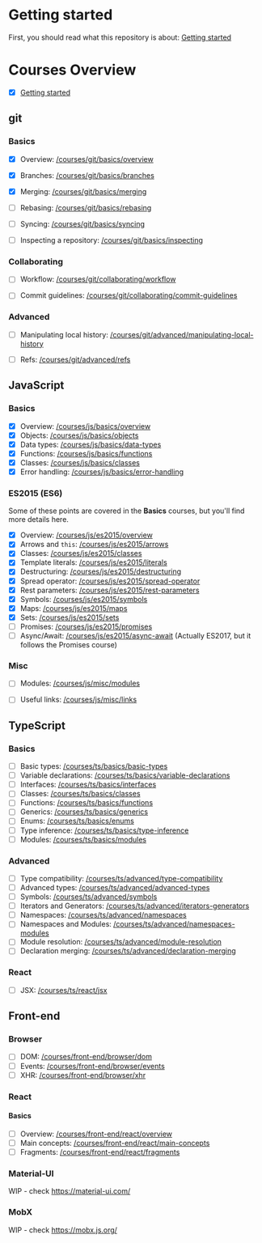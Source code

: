 # Getting started

First, you should read what this repository is about: [Getting started](/GETTINGSTARTED.md)

# Courses Overview

- [x] [Getting started](/GETTINGSTARTED.md)


## git

### Basics

- [x] Overview: [/courses/git/basics/overview](/courses/git/basics/overview)
- [x] Branches: [/courses/git/basics/branches](courses/git/basics/branches)
- [x] Merging: [/courses/git/basics/merging](courses/git/basics/merging)
- [ ] Rebasing: [/courses/git/basics/rebasing](courses/git/basics/rebasing)
- [ ] Syncing: [/courses/git/basics/syncing](courses/git/basics/syncing)
- [ ] Inspecting a repository: [/courses/git/basics/inspecting](/courses/git/basics/inspecting)


### Collaborating

- [ ] Workflow: [/courses/git/collaborating/workflow](/courses/git/collaborating/workflow)
- [ ] Commit guidelines: [/courses/git/collaborating/commit-guidelines](/courses/git/collaborating/commit-guidelines)


### Advanced

- [ ] Manipulating local history: [/courses/git/advanced/manipulating-local-history](/courses/git/advanced/manipulating-local-history)
- [ ] Refs: [/courses/git/advanced/refs](/courses/git/advanced/refs)


## JavaScript

### Basics

- [x] Overview: [/courses/js/basics/overview](/courses/js/basics/overview)
- [x] Objects: [/courses/js/basics/objects](/courses/js/basics/objects)
- [x] Data types: [/courses/js/basics/data-types](/courses/js/basics/data-types)
- [x] Functions: [/courses/js/basics/functions](/courses/js/basics/functions)
- [x] Classes: [/courses/js/basics/classes](/courses/js/basics/classes)
- [x] Error handling: [/courses/js/basics/error-handling](/courses/js/basics/error-handling)

### ES2015 (ES6)

Some of these points are covered in the **Basics** courses, but you'll find more details here.

- [x] Overview: [/courses/js/es2015/overview](/courses/js/es2015/overview)
- [x] Arrows and `this`: [/courses/js/es2015/arrows](/courses/js/es2015/arrows)
- [x] Classes: [/courses/js/es2015/classes](/courses/js/es2015/classes)
- [x] Template literals: [/courses/js/es2015/literals](/courses/js/es2015/literals)
- [x] Destructuring: [/courses/js/es2015/destructuring](/courses/js/es2015/destructuring)
- [x] Spread operator: [/courses/js/es2015/spread-operator](/courses/js/es2015/spread-operator)
- [x] Rest parameters: [/courses/js/es2015/rest-parameters](/courses/js/es2015/rest-parameters)
- [x] Symbols: [/courses/js/es2015/symbols](/courses/js/es2015/symbols)
- [x] Maps: [/courses/js/es2015/maps](/courses/js/es2015/maps)
- [x] Sets: [/courses/js/es2015/sets](/courses/js/es2015/sets)
- [ ] Promises: [/courses/js/es2015/promises](/courses/js/es2015/promises)
- [ ] Async/Await: [/courses/js/es2015/async-await](/courses/js/es2015/async-await) (Actually ES2017, but it follows the Promises course)

### Misc

- [ ] Modules: [/courses/js/misc/modules](/courses/js/misc/modules)
- [ ] Useful links: [/courses/js/misc/links](/courses/js/misc/links)


## TypeScript

### Basics

- [ ] Basic types: [/courses/ts/basics/basic-types](/courses/ts/basics/basic-types)
- [ ] Variable declarations: [/courses/ts/basics/variable-declarations](/courses/ts/basics/variable-declarations)
- [ ] Interfaces: [/courses/ts/basics/interfaces](/courses/ts/basics/interfaces)
- [ ] Classes: [/courses/ts/basics/classes](/courses/ts/basics/classes)
- [ ] Functions: [/courses/ts/basics/functions](/courses/ts/basics/functions)
- [ ] Generics: [/courses/ts/basics/generics](/courses/ts/basics/generics)
- [ ] Enums: [/courses/ts/basics/enums](/courses/ts/basics/enums)
- [ ] Type inference: [/courses/ts/basics/type-inference](/courses/ts/basics/type-inference)
- [ ] Modules: [/courses/ts/basics/modules](/courses/ts/basics/modules)

### Advanced

- [ ] Type compatibility: [/courses/ts/advanced/type-compatibility](/courses/ts/advanced/type-compatibility)
- [ ] Advanced types: [/courses/ts/advanced/advanced-types](/courses/ts/advanced/advanced-types)
- [ ] Symbols: [/courses/ts/advanced/symbols](/courses/ts/advanced/symbols)
- [ ] Iterators and Generators: [/courses/ts/advanced/iterators-generators](/courses/ts/advanced/iterators-generators)
- [ ] Namespaces: [/courses/ts/advanced/namespaces](/courses/ts/advanced/namespaces)
- [ ] Namespaces and Modules: [/courses/ts/advanced/namespaces-modules](/courses/ts/advanced/namespaces-modules)
- [ ] Module resolution: [/courses/ts/advanced/module-resolution](/courses/ts/advanced/module-resolution)
- [ ] Declaration merging: [/courses/ts/advanced/declaration-merging](/courses/ts/advanced/declaration-merging)

### React

- [ ] JSX: [/courses/ts/react/jsx](/courses/ts/react/jsx)


## Front-end

### Browser

- [ ] DOM: [/courses/front-end/browser/dom](/courses/front-end/browser/dom)
- [ ] Events: [/courses/front-end/browser/events](/courses/front-end/browser/events)
- [ ] XHR: [/courses/front-end/browser/xhr](/courses/front-end/browser/xhr)

### React

#### Basics

- [ ] Overview: [/courses/front-end/react/overview](/courses/front-end/react/overview)
- [ ] Main concepts: [/courses/front-end/react/main-concepts](/courses/front-end/react/main-concepts)
- [ ] Fragments: [/courses/front-end/react/fragments](/courses/front-end/react/fragments)

### Material-UI

WIP - check https://material-ui.com/

### MobX

WIP - check https://mobx.js.org/
